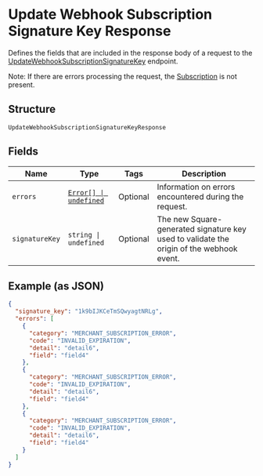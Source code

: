 
# Update Webhook Subscription Signature Key Response

Defines the fields that are included in the response body of
a request to the [UpdateWebhookSubscriptionSignatureKey](../../doc/api/webhook-subscriptions.md#update-webhook-subscription-signature-key) endpoint.

Note: If there are errors processing the request, the [Subscription](../../doc/models/webhook-subscription.md) is not
present.

## Structure

`UpdateWebhookSubscriptionSignatureKeyResponse`

## Fields

| Name | Type | Tags | Description |
|  --- | --- | --- | --- |
| `errors` | [`Error[] \| undefined`](../../doc/models/error.md) | Optional | Information on errors encountered during the request. |
| `signatureKey` | `string \| undefined` | Optional | The new Square-generated signature key used to validate the origin of the webhook event. |

## Example (as JSON)

```json
{
  "signature_key": "1k9bIJKCeTmSQwyagtNRLg",
  "errors": [
    {
      "category": "MERCHANT_SUBSCRIPTION_ERROR",
      "code": "INVALID_EXPIRATION",
      "detail": "detail6",
      "field": "field4"
    },
    {
      "category": "MERCHANT_SUBSCRIPTION_ERROR",
      "code": "INVALID_EXPIRATION",
      "detail": "detail6",
      "field": "field4"
    },
    {
      "category": "MERCHANT_SUBSCRIPTION_ERROR",
      "code": "INVALID_EXPIRATION",
      "detail": "detail6",
      "field": "field4"
    }
  ]
}
```

